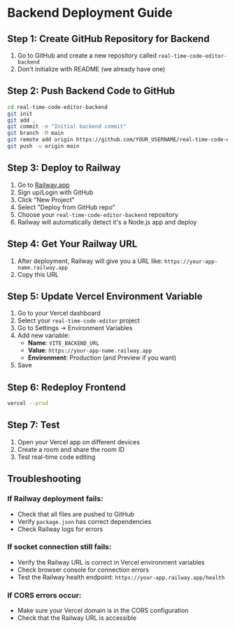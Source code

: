 # Backend Deployment Guide

## Step 1: Create GitHub Repository for Backend

1. Go to GitHub and create a new repository called `real-time-code-editor-backend`
2. Don't initialize with README (we already have one)

## Step 2: Push Backend Code to GitHub

```bash
cd real-time-code-editor-backend
git init
git add .
git commit -m "Initial backend commit"
git branch -M main
git remote add origin https://github.com/YOUR_USERNAME/real-time-code-editor-backend.git
git push -u origin main
```

## Step 3: Deploy to Railway

1. Go to [Railway.app](https://railway.app)
2. Sign up/Login with GitHub
3. Click "New Project"
4. Select "Deploy from GitHub repo"
5. Choose your `real-time-code-editor-backend` repository
6. Railway will automatically detect it's a Node.js app and deploy

## Step 4: Get Your Railway URL

1. After deployment, Railway will give you a URL like:
   `https://your-app-name.railway.app`
2. Copy this URL

## Step 5: Update Vercel Environment Variable

1. Go to your Vercel dashboard
2. Select your `real-time-code-editor` project
3. Go to Settings → Environment Variables
4. Add new variable:
   - **Name**: `VITE_BACKEND_URL`
   - **Value**: `https://your-app-name.railway.app`
   - **Environment**: Production (and Preview if you want)
5. Save

## Step 6: Redeploy Frontend

```bash
vercel --prod
```

## Step 7: Test

1. Open your Vercel app on different devices
2. Create a room and share the room ID
3. Test real-time code editing

## Troubleshooting

### If Railway deployment fails:

- Check that all files are pushed to GitHub
- Verify `package.json` has correct dependencies
- Check Railway logs for errors

### If socket connection still fails:

- Verify the Railway URL is correct in Vercel environment variables
- Check browser console for connection errors
- Test the Railway health endpoint: `https://your-app.railway.app/health`

### If CORS errors occur:

- Make sure your Vercel domain is in the CORS configuration
- Check that the Railway URL is accessible
